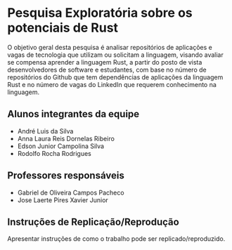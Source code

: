 # Pesquisa Exploratória sobre os potenciais de Rust

  O objetivo geral desta pesquisa é analisar  repositórios de aplicações e vagas de tecnologia que utilizam ou solicitam a linguagem, visando avaliar se compensa aprender a linguagem Rust, a partir do posto de vista desenvolvedores de software e estudantes, com base no número de  repositórios do Github que tem dependências de aplicações da linguagem Rust e no número de vagas do LinkedIn que requerem conhecimento na linguagem.

## Alunos integrantes da equipe

* André Luis da Silva
* Anna Laura Reis Dornelas Ribeiro
* Edson Junior Campolina Silva
* Rodolfo Rocha Rodrigues 

## Professores responsáveis

* Gabriel de Oliveira Campos Pacheco
* Jose Laerte Pires Xavier Junior



## Instruções de Replicação/Reprodução

Apresentar instruções de como o trabalho pode ser replicado/reproduzido.
